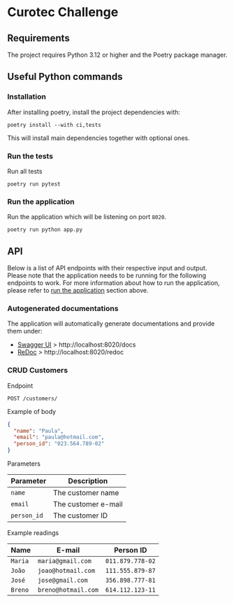 # Curotec Challenge

## Requirements

The project requires Python 3.12 or higher and the Poetry package manager.

## Useful Python commands

### Installation

After installing poetry, install the project dependencies with:

```console
poetry install --with ci,tests
```
This will install main dependencies together with optional ones.

### Run the tests

Run all tests

```console
poetry run pytest
```

### Run the application

Run the application which will be listening on port `8020`.

```console
poetry run python app.py
```

## API

Below is a list of API endpoints with their respective input and output. Please note that the application needs to be
running for the following endpoints to work. For more information about how to run the application, please refer
to [run the application](#run-the-application) section above.

### Autogenerated documentations
The application will automatically generate documentations and provide them under:

- [Swagger UI](https://github.com/swagger-api/swagger-ui) > http://localhost:8020/docs
- [ReDoc](https://github.com/Redocly/redoc) > http://localhost:8020/redoc

### CRUD Customers

Endpoint

```text
POST /customers/
```

Example of body

```json
{
  "name": "Paula",
  "email": "paula@hotmail.com",
  "person_id": "023.564.789-02"
}
```

Parameters

| Parameter      | Description         |
| -------------- | ------------------- |
| `name`         | The customer name   |
| `email`        | The customer e-mail |
| `person_id`    | The customer ID     |

Example readings

| Name    | E-mail              | Person ID        |
| ------- | ------------------- | ---------------- |
| `Maria` | `maria@gmail.com`   | `011.879.778-02` |
| `João`  | `joao@hotmail.com`  | `111.555.879-87` |
| `José`  | `jose@gmail.com`    | `356.898.777-81` |
| `Breno` | `breno@hotmail.com` | `614.112.123-11` |